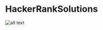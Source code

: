 # HackerRankSolutions
![alt text][logo]

[logo]: https://www.google.com/url?sa=i&url=https%3A%2F%2Fcommons.wikimedia.org%2Fwiki%2FFile%3AHackerRank_logo.png&psig=AOvVaw1ixHQdsAYZ1LfA7TlLYAVp&ust=1637614633917000&source=images&cd=vfe&ved=0CAsQjRxqFwoTCMij3IasqvQCFQAAAAAdAAAAABAD
